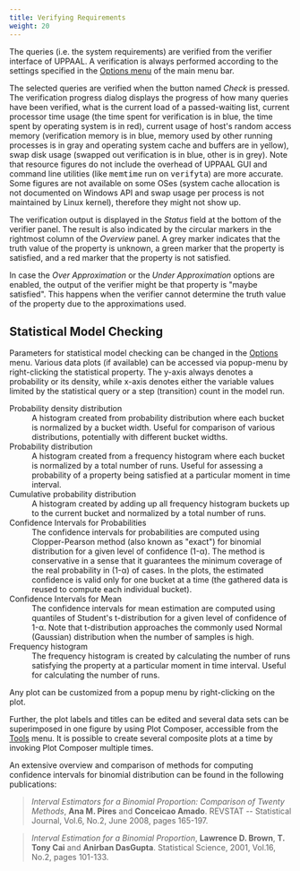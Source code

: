 ```yaml
---
title: Verifying Requirements
weight: 20
---
```


The queries (i.e. the system requirements) are verified from the verifier interface of UPPAAL. A verification is always performed according to the settings specified in the [Options menu](/gui-reference/menu-bar/options/) of the main menu bar.

The selected queries are verified when the button named _Check_ is pressed. The verification progress dialog displays the progress of how many queries have been verified, what is the current load of a passed-waiting list, current processor time usage (the time spent for verification is in blue, the time spent by operating system is in red), current usage of host's random access memory (verification memory is in blue, memory used by other running processes is in gray and operating system cache and buffers are in yellow), swap disk usage (swapped out verification is in blue, other is in grey). Note that resource figures do not include the overhead of UPPAAL GUI and command line utilities (like <tt>memtime</tt> run on <tt>verifyta</tt>) are more accurate. Some figures are not available on some OSes (system cache allocation is not documented on Windows API and swap usage per process is not maintained by Linux kernel), therefore they might not show up.

The verification output is displayed in the _Status_ field at the bottom of the verifier panel. The result is also indicated by the circular markers in the rightmost column of the _Overview_ panel. A grey marker indicates that the truth value of the property is unknown, a green marker that the property is satisfied, and a red marker that the property is not satisfied.

In case the _Over Approximation_ or the _Under Approximation_ options are enabled, the output of the verifier might be that property is "maybe satisfied". This happens when the verifier cannot determine the truth value of the property due to the approximations used.

## Statistical Model Checking

Parameters for statistical model checking can be changed in the [Options](/gui-reference/menu-bar/options/) menu. Various data plots (if available) can be accessed via popup-menu by right-clicking the statistical property. The y-axis always denotes a probability or its density, while x-axis denotes either the variable values limited by the statistical query or a step (transition) count in the model run.

<dl>

<dt>Probability density distribution</dt>

<dd>A histogram created from probability distribution where each bucket is normalized by a bucket width. Useful for comparison of various distributions, potentially with different bucket widths.</dd>

<dt>Probability distribution</dt>

<dd>A histogram created from a frequency histogram where each bucket is normalized by a total number of runs. Useful for assessing a probability of a property being satisfied at a particular moment in time interval.</dd>

<dt>Cumulative probability distribution</dt>

<dd>A histogram created by adding up all frequency histogram buckets up to the current bucket and normalized by a total number of runs.</dd>

<dt>Confidence Intervals for Probabilities</dt>

<dd>The confidence intervals for probabilities are computed using Clopper-Pearson method (also known as "exact") for binomial distribution for a given level of confidence (1-α). The method is conservative in a sense that it guarantees the minimum coverage of the real probability in (1-α) of cases. In the plots, the estimated confidence is valid only for one bucket at a time (the gathered data is reused to compute each individual bucket).</dd>

<dt>Confidence Intervals for Mean</dt>

<dd>The confidence intervals for mean estimation are computed using quantiles of Student's t-distribution for a given level of confidence of 1-α. Note that t-distribution approaches the commonly used Normal (Gaussian) distribution when the number of samples is high.</dd>

<dt>Frequency histogram</dt>

<dd>The frequency histogram is created by calculating the number of runs satisfying the property at a particular moment in time interval. Useful for calculating the number of runs.</dd>

</dl>

Any plot can be customized from a popup menu by right-clicking on the plot.

Further, the plot labels and titles can be edited and several data sets can be superimposed in one figure by using Plot Composer, accessible from the [Tools](/gui-reference/menu-bar/tools/) menu. It is possible to create several composite plots at a time by invoking Plot Composer multiple times.

An extensive overview and comparison of methods for computing confidence intervals for binomial distribution can be found in the following publications:

> _Interval Estimators for a Binomial Proportion: Comparison of Twenty Methods_, **Ana M. Pires** and **Conceicao Amado**. REVSTAT -- Statistical Journal, Vol.6, No.2, June 2008, pages 165-197.

> _Interval Estimation for a Binomial Proportion_, **Lawrence D. Brown**, **T. Tony Cai** and **Anirban DasGupta**. Statistical Science, 2001, Vol.16, No.2, pages 101-133.
